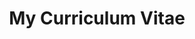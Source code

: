 <h1 align = "center" >My Curriculum Vitae</h1>
<h6 style = "text-align: center; transform: translateX(-50px);>Name: Nguyen Dang Quyen</h6><br>
<img src="https://github.com/user-attachments/assets/d79dedf9-0164-4fb8-9c93-93923e9452d9" width="150" height="180" alt="avatar"/>
